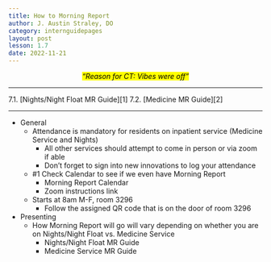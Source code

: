 ```yaml
---
title: How to Morning Report
author: J. Austin Straley, DO
category: internguidepages
layout: post
lesson: 1.7
date: 2022-11-21
---
```


<html>
    <meta charset="UTF-8">
    <meta name="viewport" content="width=device-width, initial-scale=1">
    <link href="{{site.baseurl}}/assets/grid/bootstrap-grid.min.css" rel="stylesheet">
    <link href="{{site.baseurl}}/assets/grid/grid.css" rel="stylesheet">
    <link rel="stylesheet" href="{{site.baseurl}}/assets/gitbook/gitbook-plugin-fontsettings/website.css">
    <link rel="stylesheet" href="{{site.baseurl}}/assets/gitbook/gitbook-plugin-search-pro/search.css">
    <link rel="stylesheet" href="{{site.baseurl}}/assets/gitbook/gitbook-plugin-back-to-top-button/plugin.css">
    <link rel="stylesheet" href="{{site.baseurl}}/assets/gitbook/style.css">
    <link rel="stylesheet" href="{{site.baseurl}}/assets/gitbook/custom.css">
    <link rel="stylesheet" href="{{site.baseurl}}/assets/gitbook/rouge/{{ site.syntax_highlighter_style | default: 'colorful' }}.css">
    <meta name="HandheldFriendly" content="true"/>
    <meta name="viewport" content="width=device-width, initial-scale=1, user-scalable=no">
    <meta name="apple-mobile-web-app-capable" content="yes">
    <meta name="apple-mobile-web-app-status-bar-style" content="black">
    <link rel="apple-touch-icon-precomposed" sizes="152x152" href="{{site.baseurl}}/assets/gitbook/images/apple-touch-icon-precomposed-152.png">
    <link rel="shortcut icon" href="{{site.baseurl}}/{{site.favicon_path}}" type="image/x-icon">
</html>

*<center><mark>“Reason for CT: Vibes were off”</mark></center>*

<hr>
7.1. [Nights/Night Float MR Guide][1]
7.2. [Medicine MR Guide][2]
<hr>

- General
	- Attendance is mandatory for residents on inpatient service (Medicine Service and Nights)
		- All other services should attempt to come in person or via zoom if able
		- Don’t forget to sign into new innovations to log your attendance
	- #1 Check Calendar to see if we even have Morning Report
		- Morning Report Calendar
		- Zoom instructions link
	- Starts at 8am M-F, room 3296
        - Follow the assigned QR code that is on the door of room 3296
- Presenting
	- How Morning Report will go will vary depending on whether you are on Nights/Night Float vs. Medicine Service
		- Nights/Night Float MR Guide
        - Medicine Service MR Guide

[1]: /feed/internguidepages/1.7.1-nights-mr-guide/
[2]: /feed/internguidepages/1.7.2-medicine-mr-guide